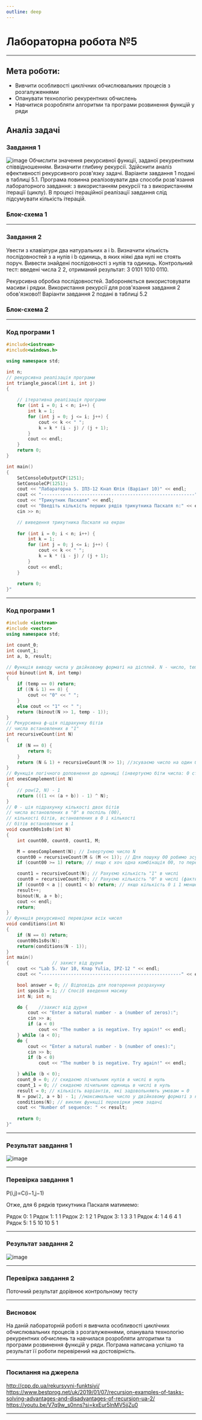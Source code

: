 ```yaml
---
outline: deep
---
```


# Лабораторна робота №5
---
## Мета роботи:
- Вивчити особливості циклічних обчислювальних процесів з розгалуженнями
- Опанувати технологію рекурентних обчислень
- Навчитися розробляти алгоритми та програми розвинення функцій у ряди

## Аналіз задачі

### Завдання 1
![image](https://github.com/knapulia/Knap/assets/144539321/54fd58c4-8316-482b-bb12-bcc8ca5d196b)
Обчислити значення рекурсивної функції, заданої рекурентним співвідношенням. Визначити глибину рекурсії. Здійснити аналіз ефективності рекурсивного розв'язку задачі. Варіанти завдання 1 подані в таблиці 5.1. Програма повинна реалізовувати два способи розв'язання лабораторного завдання: з використанням рекурсії та з використанням ітерації (циклу). В процесі ітераційної реалізації завдання слід підсумувати кількість ітерацій.

### Блок-схема 1


---
### Завдання 2
Увести з клавіатури два натуральних a і b. Визначити кількість послідовностей з a нулів і b одиниць, в яких ніякі два нулі не стоять поруч. Вивести знайдені послідовності з нулів та одиниць. Контрольний тест: введені числа 2 2, отриманий результат: 3 0101 1010 0110.

Рекурсивна обробка послідовностей. Забороняється використовувати масиви і рядки. Використання рекурсії для розв'язання завдання 2 обов'язково!!
Варіанти завдання 2 подані в таблиці 5.2
### Блок-схема 2

---
### Код програми 1
```cpp
#include<iostream>
#include<windows.h>

using namespace std;

int n;
// рекурсивна реалізація програми
int triangle_pascal(int i, int j)
{
	
	// ітеративна реалізація програми
	for (int i = 0; i < n; i++) {
		int k = 1;
		for (int j = 0; j <= i; j++) {
			cout << k << " ";
			k = k * (i - j) / (j + 1);
		}
		cout << endl;
	}
	return 0;
}

int main()
{
	SetConsoleOutputCP(1251);
	SetConsoleCP(1251);
	cout << "Лабараторна 5. ІПЗ-12 Кнап Юлія (Варіант 10)" << endl;
	cout << "---------------------------------------------------------" << endl;
	cout << "Трикутник Паскаля" << endl;
	cout << "Введіть кількість перших рядів трикутника Паскаля n:" << endl;
	cin >> n;

	// виведення трикутника Паскаля на екран
	
	for (int i = 0; i < n; i++) {
		int k = 1;
		for (int j = 0; j <= i; j++) {
			cout << k << " ";
			k = k * (i - j) / (j + 1);
		}
		cout << endl;
	}
	
	return 0;
}" 
```
---
### Код програми 1
```cpp
#include <iostream>
#include <vector>
using namespace std;

int count_0;
int count_1;
int a, b, result;

// Функція виводу числа у двійковому форматі на дісплей. N - число, temp - кількість розрядів
void binout(int N, int temp)
{
	if (temp == 0) return;
	if ((N & 1) == 0) {
		cout << "0" << " ";
	}
	else cout << "1" << " ";
	return (binout(N >> 1, temp - 1));
}
// Рекурсивна ф-ція підрахунку бітів 
// числа встановлених в "1"
int recursiveCount(int N)
{
	if (N == 0) {
		return 0;
	}
	return (N & 1) + recursiveCount(N >> 1); //зсуваємо число на один біт вправо і робимо логічне "І" над нульовим бітом і числом 01
}
// Функція логічного доповнення до одиниці (інвертуємо біти числа: 0 стає 1, 1 стає 0). Необхідно для підрахунку нулів в числі
int onesComplement(int N)
{
	// pow(2, N) - 1  
	return (((1 << (a + b)) - 1) ^ N);
}
// Ф - ція підрахунку кількості двох бітів
// числа встановлених в "0" в поспіль (00), 
// кількості бітів, встановлених в 0 і кількості 
// бітів встановлених в 1
void count00s1s0s(int N)
{
	int count00, count0, count1, M;

	M = onesComplement(N); // Інвертуємо число N
	count00 = recursiveCount(M & (M << 1)); // Для пошуку 00 робимо зсув на 1 біт вліво і робимо "І". Кількість "1" відповідає кількості 00
	if (count00 >= 1) return; // якщо є хоч одна комбінація 00, то переходимо до наступного числа

	count1 = recursiveCount(N); // Рахуємо кількість "1" в числі
	count0 = recursiveCount(M); // Рахуємо кількість "0" в числі (фактично кількість "1" в інвертованому числі)
	if (count0 < a || count1 < b) return; // якщо кількість 0 і 1 менше за введені a і b, то переходимо до наступного числа
	result++;
	binout(N, a + b);
	cout << endl;
	return;
}
// Функція рекурсивної перевірки всіх чисел 
void conditions(int N)
{
	if (N == 0) return;
	count00s1s0s(N);
	return(conditions(N - 1));
}
int main()
{                // захист від дурня
	cout << "Lab 5. Var 10, Knap Yulia, IPZ-12 " << endl;
	cout << "----------------------------------------------------" << endl;

	bool answer = 0; // Відповідь для повторення розрахунку
	int sposib = 1; // Спосіб введення масиву
	int N; int n;

	do {    //захист від дурня
		cout << "Enter a natural number - a (number of zeros):";
		cin >> a;
		if (a < 0)
			cout << "The number a is negative. Try again!" << endl;
	} while (a < 0);
	do { 
		cout << "Enter a natural number - b (number of ones):";
		cin >> b;
		if (b < 0)
			cout << "The number b is negative. Try again!" << endl;

	} while (b < 0);
	count_0 = 0; // скидаємо лічильник нулів в числі в нуль
	count_1 = 0; // скидаємо лічильник одиниць в числі в нуль
	result = 0; // кількість варіантів, які задовольняють умовам = 0
	N = pow(2, a + b) - 1; //максимальне число у двійковому форматі з кількістю розрядів = a+b
	conditions(N); // виклик функції перевірки умов задачі
	cout << "Number of sequence: " << result;
	
	return 0;
}" 
```
---
### Результат завдання 1
![image](https://github.com/knapulia/Knap/assets/144539321/aceffae7-d5cd-4507-a72c-f1cc4cc46b8a)

---
### Перевірка завдання 1
P(i,j)=C(i−1,j−1)

Отже, для 6 рядків трикутника Паскаля матимемо:

Рядок 0: 1
Рядок 1: 1 1
Рядок 2: 1 2 1
Рядок 3: 1 3 3 1
Рядок 4: 1 4 6 4 1
Рядок 5: 1 5 10 10 5 1

---
### Результат завдання 2
![image](https://github.com/knapulia/Knap/assets/144539321/75515d8d-1a4c-4c35-a007-1d64a64c35b7)

---
### Перевірка завдання 2
Поточний результат дорівнює контрольному тесту

---
### Висновок
На даній лабораторній роботі я вивчила особливості циклічних обчислювальних процесів з розгалуженнями,
опанувала технологію рекурентних обчислень та навчилася розробляти алгоритми та програми розвинення функцій у ряди.
Пограма написана успішно та результат її роботи перевірений на достовірність.

---
### Посилання на джерела
http://cpp.dp.ua/rekursyvni-funktsiyi/
https://www.bestprog.net/uk/2019/01/07/recursion-examples-of-tasks-solving-advantages-and-disadvantages-of-recursion-ua-2/
https://youtu.be/V7q9w_s0nns?si=kxEur5lnMV5jjZu0

---
